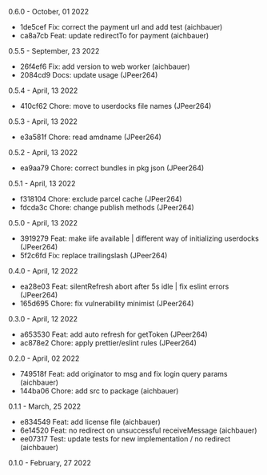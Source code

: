 0.6.0 - October, 01 2022

* 1de5cef Fix: correct the payment url and add test (aichbauer)
* ca8a7cb Feat: update redirectTo for payment (aichbauer)

0.5.5 - September, 23 2022

* 26f4ef6 Fix: add version to web worker (aichbauer)
* 2084cd9 Docs: update usage (JPeer264)

0.5.4 - April, 13 2022

* 410cf62 Chore: move to userdocks file names (JPeer264)

0.5.3 - April, 13 2022

* e3a581f Chore: read amdname (JPeer264)

0.5.2 - April, 13 2022

* ea9aa79 Chore: correct bundles in pkg json (JPeer264)

0.5.1 - April, 13 2022

* f318104 Chore: exclude parcel cache (JPeer264)
* fdcda3c Chore: change publish methods (JPeer264)

0.5.0 - April, 13 2022

* 3919279 Feat: make iife available | different way of initializing userdocks (JPeer264)
* 5f2c6fd Fix: replace trailingslash (JPeer264)

0.4.0 - April, 12 2022

* ea28e03 Feat: silentRefresh abort after 5s idle | fix eslint errors (JPeer264)
* 165d695 Chore: fix vulnerability minimist (JPeer264)

0.3.0 - April, 12 2022

* a653530 Feat: add auto refresh for getToken (JPeer264)
* ac878e2 Chore: apply prettier/eslint rules (JPeer264)

0.2.0 - April, 02 2022

* 749518f Feat: add originator to msg and fix login query params (aichbauer)
* 144ba06 Chore: add src to package (aichbauer)

0.1.1 - March, 25 2022

* e834549 Feat: add license file (aichbauer)
* 6e14520 Feat: no redirect on unsuccessful receiveMessage (aichbauer)
* ee07317 Test: update tests for new implementation / no redirect (aichbauer)

0.1.0 - February, 27 2022

